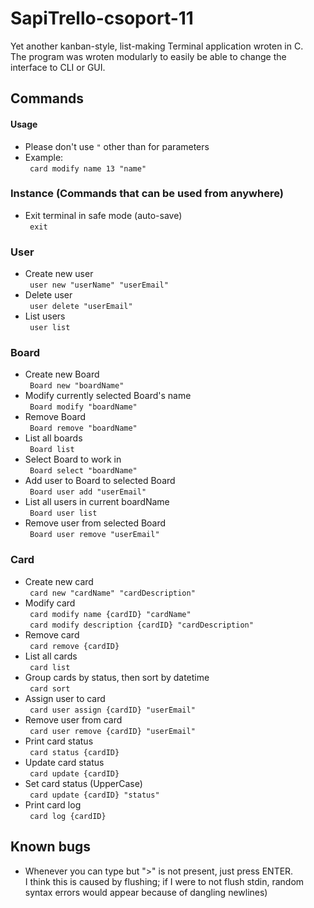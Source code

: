 # SapiTrello-csoport-11  
Yet another kanban-style, list-making Terminal application wroten in C.  
The program was wroten modularly to easily be able to change the interface to CLI or GUI.  


## Commands  

#### Usage  
* Please don't use `"` other than for parameters  
* Example:  
	` card modify name 13 "name"`  

### Instance (Commands that can be used from anywhere)  
* Exit terminal in safe mode (auto-save)  
	` exit`  
	
### User  
* Create new user  
	` user new "userName" "userEmail"`  
* Delete user  
	` user delete "userEmail"`  
* List users  
	` user list`  

### Board  
* Create new Board  
	` Board new "boardName"`  
* Modify currently selected Board's name  
	` Board modify "boardName"`  
* Remove Board  
	` Board remove "boardName"`  
* List all boards  
	` Board list`  
* Select Board to work in  
	` Board select "boardName"`  
* Add user to Board to selected Board  
	` Board user add "userEmail"`  
* List all users in current boardName  
	` Board user list`  
* Remove user from selected Board  
	` Board user remove "userEmail"`  

### Card  
* Create new card  
	` card new "cardName" "cardDescription"`  
* Modify card  
	` card modify name {cardID} "cardName"`  
	` card modify description {cardID} "cardDescription"`  
* Remove card  
	` card remove {cardID}`  
* List all cards  
	` card list`  
* Group cards by status, then sort by datetime  
	` card sort`  
* Assign user to card  
	` card user assign {cardID} "userEmail"`  
* Remove user from card  
	` card user remove {cardID} "userEmail"`  
* Print card status  
	` card status {cardID}`  
* Update card status  
	` card update {cardID}`  
* Set card status (UpperCase)  
	` card update {cardID} "status"`  
* Print card log  
	` card log {cardID}`  
	
## Known bugs
* Whenever you can type but ">" is not present, just press ENTER.  
I think this is caused by flushing; if I were to not flush stdin, random syntax errors would appear because of dangling newlines)
